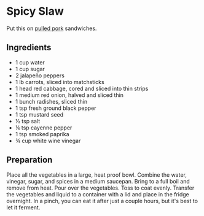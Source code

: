 # Spicy Slaw

Put this on [pulled pork](pulled-pork.html) sandwiches.

## Ingredients

 * 1 cup water
 * 1 cup sugar
 * 2 jalapeño peppers
 * 1 lb carrots, sliced into matchsticks
 * 1 head red cabbage, cored and sliced into thin strips
 * 1 medium red onion, halved and sliced thin
 * 1 bunch radishes, sliced thin
 * 1 tsp fresh ground black pepper
 * 1 tsp mustard seed
 * ½ tsp salt
 * ¼ tsp cayenne pepper
 * 1 tsp smoked paprika
 * ¾ cup white wine vinegar

## Preparation

Place all the vegetables in a large, heat proof bowl.  Combine the water,
vinegar, sugar, and spices in a medium saucepan.  Bring to a full boil and
remove from heat.  Pour over the vegetables.  Toss to coat evenly.  Transfer the
vegetables and liquid to a container with a lid and place in the fridge
overnight.  In a pinch, you can eat it after just a couple hours, but it's best
to let it ferment.

